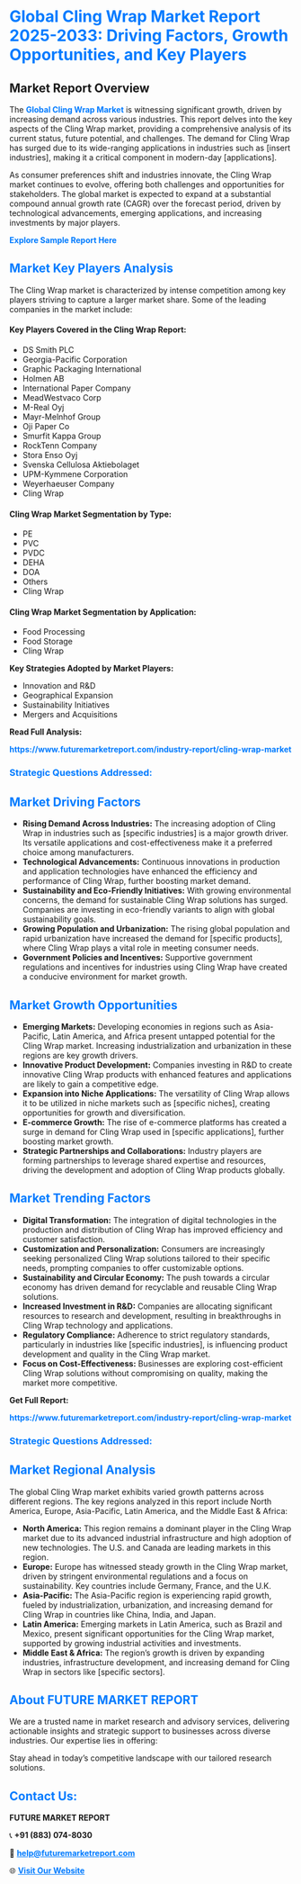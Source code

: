 <h1 style="color: #007BFF;">Global Cling Wrap Market Report 2025-2033: Driving Factors, Growth Opportunities, and Key Players</h1>

<section id="overview">
<h2>Market Report Overview</h2>
<p>The <a href="https://www.futuremarketreport.com/industry-report/cling-wrap-market" style="color: #007BFF; text-decoration: none;"><strong>Global Cling Wrap Market</strong></a> is witnessing significant growth, driven by increasing demand across various industries. This report delves into the key aspects of the Cling Wrap market, providing a comprehensive analysis of its current status, future potential, and challenges. The demand for Cling Wrap has surged due to its wide-ranging applications in industries such as [insert industries], making it a critical component in modern-day [applications].</p>
<p>As consumer preferences shift and industries innovate, the Cling Wrap market continues to evolve, offering both challenges and opportunities for stakeholders. The global market is expected to expand at a substantial compound annual growth rate (CAGR) over the forecast period, driven by technological advancements, emerging applications, and increasing investments by major players.</p>
</section>

<section id="overview">
<p><a href="https://www.futuremarketreport.com/request-sample/reportId=98511" style="color: #007BFF; text-decoration: none;"><strong>Explore Sample Report Here</strong></a></p>
</section>

<section id="key-players">
<h2 style="color: #007BFF;">Market Key Players Analysis</h2>
<p>The Cling Wrap market is characterized by intense competition among key players striving to capture a larger market share. Some of the leading companies in the market include:</p>
<h4>Key Players Covered in the Cling Wrap Report:</h4>
<ul><li>DS Smith PLC</li><li>Georgia-Pacific Corporation</li><li>Graphic Packaging International</li><li>Holmen AB</li><li>International Paper Company</li><li>MeadWestvaco Corp</li><li>M-Real Oyj</li><li>Mayr-Melnhof Group</li><li>Oji Paper Co</li><li>Smurfit Kappa Group</li><li>RockTenn Company</li><li>Stora Enso Oyj</li><li>Svenska Cellulosa Aktiebolaget</li><li>UPM-Kymmene Corporation</li><li>Weyerhaeuser Company</li><li>Cling Wrap</li></ul>
<h4>Cling Wrap Market Segmentation by Type:</h4>
<ul><li>PE</li><li>PVC</li><li>PVDC</li><li>DEHA</li><li>DOA</li><li>Others</li><li>Cling Wrap</li></ul>

<h4>Cling Wrap Market Segmentation by Application:</h4>
<ul><li>Food Processing</li><li>Food Storage</li><li>Cling Wrap</li></ul>
<p><strong>Key Strategies Adopted by Market Players:</strong></p>
<ul>
<li>Innovation and R&D</li>
<li>Geographical Expansion</li>
<li>Sustainability Initiatives</li>
<li>Mergers and Acquisitions</li>
</ul>
</section>

<section>
<p><strong>Read Full Analysis: </strong></p><a href="https://www.futuremarketreport.com/industry-report/cling-wrap-market" style="color: #007BFF; text-decoration: none;"><strong>https://www.futuremarketreport.com/industry-report/cling-wrap-market</strong></a>
<h3 style="color: #007BFF;">Strategic Questions Addressed:</h3>
</section>

<section id="driving-factors">
<h2 style="color: #007BFF;">Market Driving Factors</h2>
<ul>
<li><strong>Rising Demand Across Industries:</strong> The increasing adoption of Cling Wrap in industries such as [specific industries] is a major growth driver. Its versatile applications and cost-effectiveness make it a preferred choice among manufacturers.</li>
<li><strong>Technological Advancements:</strong> Continuous innovations in production and application technologies have enhanced the efficiency and performance of Cling Wrap, further boosting market demand.</li>
<li><strong>Sustainability and Eco-Friendly Initiatives:</strong> With growing environmental concerns, the demand for sustainable Cling Wrap solutions has surged. Companies are investing in eco-friendly variants to align with global sustainability goals.</li>
<li><strong>Growing Population and Urbanization:</strong> The rising global population and rapid urbanization have increased the demand for [specific products], where Cling Wrap plays a vital role in meeting consumer needs.</li>
<li><strong>Government Policies and Incentives:</strong> Supportive government regulations and incentives for industries using Cling Wrap have created a conducive environment for market growth.</li>
</ul>
</section>

<section id="growth-opportunities">
<h2 style="color: #007BFF;">Market Growth Opportunities</h2>
<ul>
<li><strong>Emerging Markets:</strong> Developing economies in regions such as Asia-Pacific, Latin America, and Africa present untapped potential for the Cling Wrap market. Increasing industrialization and urbanization in these regions are key growth drivers.</li>
<li><strong>Innovative Product Development:</strong> Companies investing in R&D to create innovative Cling Wrap products with enhanced features and applications are likely to gain a competitive edge.</li>
<li><strong>Expansion into Niche Applications:</strong> The versatility of Cling Wrap allows it to be utilized in niche markets such as [specific niches], creating opportunities for growth and diversification.</li>
<li><strong>E-commerce Growth:</strong> The rise of e-commerce platforms has created a surge in demand for Cling Wrap used in [specific applications], further boosting market growth.</li>
<li><strong>Strategic Partnerships and Collaborations:</strong> Industry players are forming partnerships to leverage shared expertise and resources, driving the development and adoption of Cling Wrap products globally.</li>
</ul>
</section>

<section id="trending-factors">
<h2 style="color: #007BFF;">Market Trending Factors</h2>
<ul>
<li><strong>Digital Transformation:</strong> The integration of digital technologies in the production and distribution of Cling Wrap has improved efficiency and customer satisfaction.</li>
<li><strong>Customization and Personalization:</strong> Consumers are increasingly seeking personalized Cling Wrap solutions tailored to their specific needs, prompting companies to offer customizable options.</li>
<li><strong>Sustainability and Circular Economy:</strong> The push towards a circular economy has driven demand for recyclable and reusable Cling Wrap solutions.</li>
<li><strong>Increased Investment in R&D:</strong> Companies are allocating significant resources to research and development, resulting in breakthroughs in Cling Wrap technology and applications.</li>
<li><strong>Regulatory Compliance:</strong> Adherence to strict regulatory standards, particularly in industries like [specific industries], is influencing product development and quality in the Cling Wrap market.</li>
<li><strong>Focus on Cost-Effectiveness:</strong> Businesses are exploring cost-efficient Cling Wrap solutions without compromising on quality, making the market more competitive.</li>
</ul>
</section>

<section>
<p><strong>Get Full Report: </strong></p><a href="https://www.futuremarketreport.com/industry-report/cling-wrap-market" style="color: #007BFF; text-decoration: none;"><strong>https://www.futuremarketreport.com/industry-report/cling-wrap-market</strong></a>
<h3 style="color: #007BFF;">Strategic Questions Addressed:</h3>
</section>


<section id="regional-analysis">
<h2 style="color: #007BFF;">Market Regional Analysis</h2>
<p>The global Cling Wrap market exhibits varied growth patterns across different regions. The key regions analyzed in this report include North America, Europe, Asia-Pacific, Latin America, and the Middle East & Africa:</p>
<ul>
<li><strong>North America:</strong> This region remains a dominant player in the Cling Wrap market due to its advanced industrial infrastructure and high adoption of new technologies. The U.S. and Canada are leading markets in this region.</li>
<li><strong>Europe:</strong> Europe has witnessed steady growth in the Cling Wrap market, driven by stringent environmental regulations and a focus on sustainability. Key countries include Germany, France, and the U.K.</li>
<li><strong>Asia-Pacific:</strong> The Asia-Pacific region is experiencing rapid growth, fueled by industrialization, urbanization, and increasing demand for Cling Wrap in countries like China, India, and Japan.</li>
<li><strong>Latin America:</strong> Emerging markets in Latin America, such as Brazil and Mexico, present significant opportunities for the Cling Wrap market, supported by growing industrial activities and investments.</li>
<li><strong>Middle East & Africa:</strong> The region’s growth is driven by expanding industries, infrastructure development, and increasing demand for Cling Wrap in sectors like [specific sectors].</li>
</ul>
</section>

<footer>
<h2 style="color: #007BFF;">About FUTURE MARKET REPORT</h2>
<p>We are a trusted name in market research and advisory services, delivering actionable insights and strategic support to businesses across diverse industries. Our expertise lies in offering:</p>

<p>Stay ahead in today’s competitive landscape with our tailored research solutions.</p>

<h2 style="color: #007BFF;">Contact Us:</h2>
<p><strong>FUTURE MARKET REPORT</strong></p>
<p>📞 <strong>+91 (883) 074-8030</strong></p>
<p>📧 <strong><a href="mailto:help@futuremarketreport.com" style="color: #007BFF;">help@futuremarketreport.com</a></strong></p>
<p>🌐 <strong><a href="https://www.futuremarketreport.com/" style="color: #007BFF;">Visit Our Website</a></strong></p>
</footer>